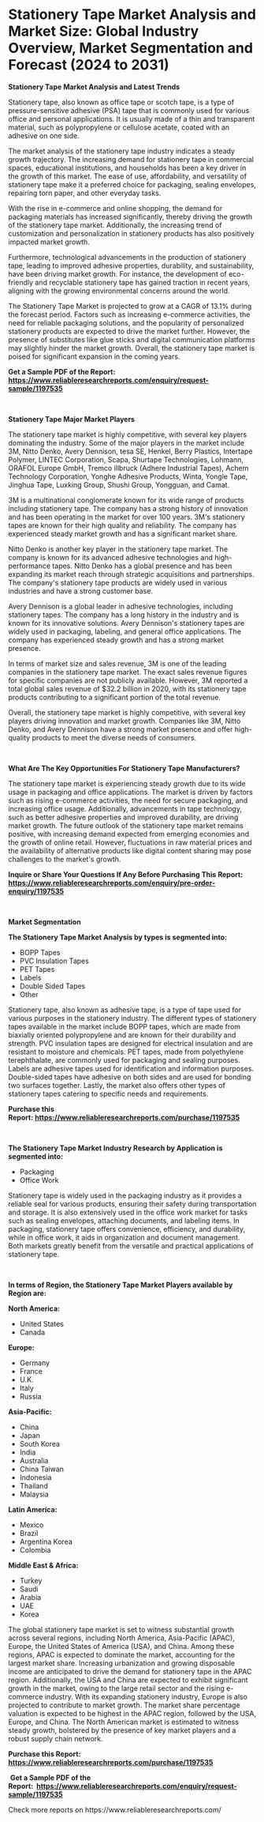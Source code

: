 <p><h1>Stationery Tape Market Analysis and Market Size: Global Industry Overview, Market Segmentation and Forecast (2024 to 2031)</h1></p><p><strong>Stationery Tape Market Analysis and Latest Trends</strong></p>
<p><p>Stationery tape, also known as office tape or scotch tape, is a type of pressure-sensitive adhesive (PSA) tape that is commonly used for various office and personal applications. It is usually made of a thin and transparent material, such as polypropylene or cellulose acetate, coated with an adhesive on one side.</p><p>The market analysis of the stationery tape industry indicates a steady growth trajectory. The increasing demand for stationery tape in commercial spaces, educational institutions, and households has been a key driver in the growth of this market. The ease of use, affordability, and versatility of stationery tape make it a preferred choice for packaging, sealing envelopes, repairing torn paper, and other everyday tasks.</p><p>With the rise in e-commerce and online shopping, the demand for packaging materials has increased significantly, thereby driving the growth of the stationery tape market. Additionally, the increasing trend of customization and personalization in stationery products has also positively impacted market growth.</p><p>Furthermore, technological advancements in the production of stationery tape, leading to improved adhesive properties, durability, and sustainability, have been driving market growth. For instance, the development of eco-friendly and recyclable stationery tape has gained traction in recent years, aligning with the growing environmental concerns around the world.</p><p>The Stationery Tape Market is projected to grow at a CAGR of 13.1% during the forecast period. Factors such as increasing e-commerce activities, the need for reliable packaging solutions, and the popularity of personalized stationery products are expected to drive the market further. However, the presence of substitutes like glue sticks and digital communication platforms may slightly hinder the market growth. Overall, the stationery tape market is poised for significant expansion in the coming years.</p></p>
<p><strong>Get a Sample PDF of the Report:&nbsp; <a href="https://www.reliableresearchreports.com/enquiry/request-sample/1197535">https://www.reliableresearchreports.com/enquiry/request-sample/1197535</a></strong></p>
<p>&nbsp;</p>
<p><strong>Stationery Tape Major Market Players</strong></p>
<p><p>The stationery tape market is highly competitive, with several key players dominating the industry. Some of the major players in the market include 3M, Nitto Denko, Avery Dennison, tesa SE, Henkel, Berry Plastics, Intertape Polymer, LINTEC Corporation, Scapa, Shurtape Technologies, Lohmann, ORAFOL Europe GmbH, Tremco illbruck (Adhere Industrial Tapes), Achem Technology Corporation, Yonghe Adhesive Products, Winta, Yongle Tape, Jinghua Tape, Luxking Group, Shushi Group, Yongguan, and Camat.</p><p>3M is a multinational conglomerate known for its wide range of products including stationery tape. The company has a strong history of innovation and has been operating in the market for over 100 years. 3M's stationery tapes are known for their high quality and reliability. The company has experienced steady market growth and has a significant market share.</p><p>Nitto Denko is another key player in the stationery tape market. The company is known for its advanced adhesive technologies and high-performance tapes. Nitto Denko has a global presence and has been expanding its market reach through strategic acquisitions and partnerships. The company's stationery tape products are widely used in various industries and have a strong customer base.</p><p>Avery Dennison is a global leader in adhesive technologies, including stationery tapes. The company has a long history in the industry and is known for its innovative solutions. Avery Dennison's stationery tapes are widely used in packaging, labeling, and general office applications. The company has experienced steady growth and has a strong market presence.</p><p>In terms of market size and sales revenue, 3M is one of the leading companies in the stationery tape market. The exact sales revenue figures for specific companies are not publicly available. However, 3M reported a total global sales revenue of $32.2 billion in 2020, with its stationery tape products contributing to a significant portion of the total revenue.</p><p>Overall, the stationery tape market is highly competitive, with several key players driving innovation and market growth. Companies like 3M, Nitto Denko, and Avery Dennison have a strong market presence and offer high-quality products to meet the diverse needs of consumers.</p></p>
<p>&nbsp;</p>
<p><strong>What Are The Key Opportunities For Stationery Tape Manufacturers?</strong></p>
<p><p>The stationery tape market is experiencing steady growth due to its wide usage in packaging and office applications. The market is driven by factors such as rising e-commerce activities, the need for secure packaging, and increasing office usage. Additionally, advancements in tape technology, such as better adhesive properties and improved durability, are driving market growth. The future outlook of the stationery tape market remains positive, with increasing demand expected from emerging economies and the growth of online retail. However, fluctuations in raw material prices and the availability of alternative products like digital content sharing may pose challenges to the market's growth.</p></p>
<p><strong>Inquire or Share Your Questions If Any Before Purchasing This Report: <a href="https://www.reliableresearchreports.com/enquiry/pre-order-enquiry/1197535">https://www.reliableresearchreports.com/enquiry/pre-order-enquiry/1197535</a></strong></p>
<p>&nbsp;</p>
<p><strong>Market Segmentation</strong></p>
<p><strong>The Stationery Tape Market Analysis by types is segmented into:</strong></p>
<p><ul><li>BOPP Tapes</li><li>PVC Insulation Tapes</li><li>PET Tapes</li><li>Labels</li><li>Double Sided Tapes</li><li>Other</li></ul></p>
<p><p>Stationery tape, also known as adhesive tape, is a type of tape used for various purposes in the stationery industry. The different types of stationery tapes available in the market include BOPP tapes, which are made from biaxially oriented polypropylene and are known for their durability and strength. PVC insulation tapes are designed for electrical insulation and are resistant to moisture and chemicals. PET tapes, made from polyethylene terephthalate, are commonly used for packaging and sealing purposes. Labels are adhesive tapes used for identification and information purposes. Double-sided tapes have adhesive on both sides and are used for bonding two surfaces together. Lastly, the market also offers other types of stationery tapes catering to specific needs and requirements.</p></p>
<p><strong>Purchase this Report:&nbsp;<a href="https://www.reliableresearchreports.com/purchase/1197535">https://www.reliableresearchreports.com/purchase/1197535</a></strong></p>
<p>&nbsp;</p>
<p><strong>The Stationery Tape Market Industry Research by Application is segmented into:</strong></p>
<p><ul><li>Packaging</li><li>Office Work</li></ul></p>
<p><p>Stationery tape is widely used in the packaging industry as it provides a reliable seal for various products, ensuring their safety during transportation and storage. It is also extensively used in the office work market for tasks such as sealing envelopes, attaching documents, and labeling items. In packaging, stationery tape offers convenience, efficiency, and durability, while in office work, it aids in organization and document management. Both markets greatly benefit from the versatile and practical applications of stationery tape.</p></p>
<p>&nbsp;</p>
<p><strong>In terms of Region, the Stationery Tape Market Players available by Region are:</strong></p>
<p>
    <p> <strong> North America: </strong>
        <ul>
            <li>United States</li>
            <li>Canada</li>
        </ul>
        </p> 
    <p> <strong> Europe: </strong>
        <ul>
            <li>Germany</li>
            <li>France</li>
            <li>U.K.</li>
            <li>Italy</li>
            <li>Russia</li>
        </ul>
        </p> 
    <p> <strong> Asia-Pacific: </strong>
        <ul>
            <li>China</li>
            <li>Japan</li>
            <li>South Korea</li>
            <li>India</li>
            <li>Australia</li>
            <li>China Taiwan</li>
            <li>Indonesia</li>
            <li>Thailand</li>
            <li>Malaysia</li>
        </ul>
        </p> 
    <p> <strong> Latin America: </strong>
        <ul>
            <li>Mexico</li>
            <li>Brazil</li>
            <li>Argentina Korea</li>
            <li>Colombia</li>
        </ul>
        </p> 
    <p> <strong> Middle East & Africa: </strong>
        <ul>
            <li>Turkey</li>
            <li>Saudi</li>
            <li>Arabia</li>
            <li>UAE</li>
            <li>Korea</li>
        </ul>
    </p>
    </p>
<p><p>The global stationery tape market is set to witness substantial growth across several regions, including North America, Asia-Pacific (APAC), Europe, the United States of America (USA), and China. Among these regions, APAC is expected to dominate the market, accounting for the largest market share. Increasing urbanization and growing disposable income are anticipated to drive the demand for stationery tape in the APAC region. Additionally, the USA and China are expected to exhibit significant growth in the market, owing to the large retail sector and the rising e-commerce industry. With its expanding stationery industry, Europe is also projected to contribute to market growth. The market share percentage valuation is expected to be highest in the APAC region, followed by the USA, Europe, and China. The North American market is estimated to witness steady growth, bolstered by the presence of key market players and a robust supply chain network.</p></p>
<p><strong>Purchase this Report: <a href="https://www.reliableresearchreports.com/purchase/1197535">https://www.reliableresearchreports.com/purchase/1197535</a></strong></p>
<p>&nbsp;<strong>Get a Sample PDF of the Report:&nbsp;&nbsp;<a href="https://www.reliableresearchreports.com/enquiry/request-sample/1197535">https://www.reliableresearchreports.com/enquiry/request-sample/1197535</a></strong></p>
<p><strong></strong></p>
<p>Check more reports on https://www.reliableresearchreports.com/</p>